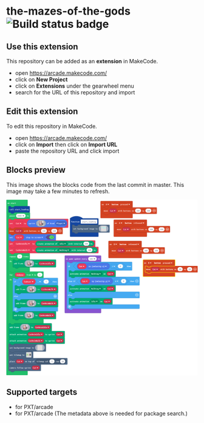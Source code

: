 # the-mazes-of-the-gods ![Build status badge](https://github.com/unsignedarduino/the-mazes-of-the-gods/workflows/MakeCode/badge.svg)



## Use this extension

This repository can be added as an **extension** in MakeCode.

* open https://arcade.makecode.com/
* click on **New Project**
* click on **Extensions** under the gearwheel menu
* search for the URL of this repository and import

## Edit this extension

To edit this repository in MakeCode.

* open https://arcade.makecode.com/
* click on **Import** then click on **Import URL**
* paste the repository URL and click import

## Blocks preview

This image shows the blocks code from the last commit in master.
This image may take a few minutes to refresh.

![A rendered view of the blocks](https://github.com/unsignedarduino/the-mazes-of-the-gods/raw/master/.makecode/blocks.png)

## Supported targets

* for PXT/arcade
* for PXT/arcade
(The metadata above is needed for package search.)

